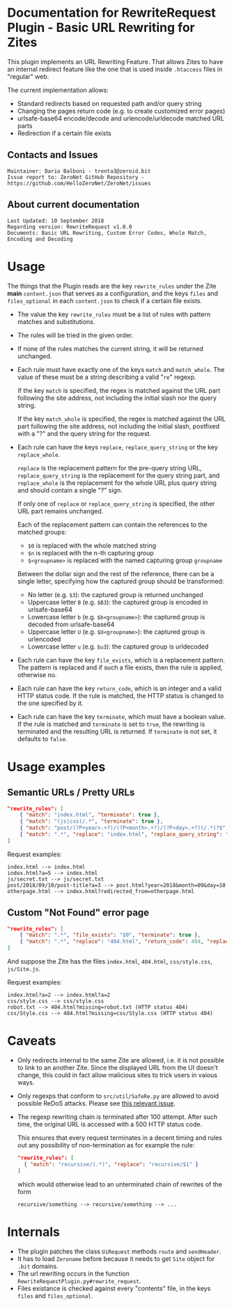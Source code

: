 # Documentation for RewriteRequest Plugin - Basic URL Rewriting for Zites
This plugin implements an URL Rewriting Feature.
That allows Zites to have an internal redirect feature like the one that is used inside `.htaccess` files in "regular" web.

The current implementation allows:
- Standard redirects based on requested path and/or query string
- Changing the pages return code (e.g. to create customized error pages)
- urlsafe-base64 encode/decode and urlencode/urldecode matched URL parts
- Redirection if a certain file exists

## Contacts and Issues
```
Maintainer: Dario Balboni - trenta3@zeroid.bit
Issue report to: ZeroNet GitHub Repository - https://github.com/HelloZeroNet/ZeroNet/issues
```

## About current documentation
```
Last Updated: 10 September 2018
Regarding version: RewriteRequest v1.0.0
Documents: Basic URL Rewriting, Custom Error Codes, Whole Match, Encoding and Decoding
```

# Usage
The things that the Plugin reads are the key `rewrite_rules` under the Zite **main** `content.json` that serves as a configuration, and the keys `files` and `files_optional` in each `content.json` to check if a certain file exists.

* The value the key `rewrite_rules` must be a list of rules with pattern matches and substitutions.
* The rules will be tried in the given order.
* If none of the rules matches the current string, it will be returned unchanged.
* Each rule must have exactly one of the keys `match` and `match_whole`.
  The value of these must be a string describing a valid "`re`" regexp.
  
  If the key `match` is specified, the regex is matched against the URL part following the site address, not including the initial slash nor the query string.
  
  If the key `match_whole` is specified, the regex is matched against the URL part following the site address, not including the initial slash, postfixed with a "?" and the query string for the request.
* Each rule can have the keys `replace`, `replace_query_string` or the key `replace_whole`.
  
  `replace` is the replacement pattern for the pre-query string URL, `replace_query_string` is the replacement for the query string part, and `replace_whole` is the replacement for the whole URL plus query string and should contain a single "?" sign.
  
  If only one of `replace` or `replace_query_string` is specified, the other URL part remains unchanged.
  
  Each of the replacement pattern can contain the references to the matched groups:
  - `$0` is replaced with the whole matched string
  - `$n` is replaced with the n-th capturing group
  - `$<groupname>` is replaced with the named capturing group `groupname`
  
  Between the dollar sign and the rest of the reference, there can be a single letter, specifying how the captured group should be transformed:
  - No letter (e.g. `$3`): the captured group is returned unchanged
  - Uppercase letter `B` (e.g. `$B3`): the captured group is encoded in urlsafe-base64
  - Lowercase letter `b` (e.g. `$b<groupname>`): the captured group is decoded from urlsafe-base64
  - Uppercase letter `U` (e.g. `$U<groupname>`): the captured group is urlencoded
  - Lowercase letter `u` (e.g. `$u3`): the captured group is urldecoded
* Each rule can have the key `file_exists`, which is a replacement pattern.
  The pattern is replaced and if such a file exists, then the rule is applied, otherwise no.
* Each rule can have the key `return_code`, which is an integer and a valid HTTP status code.
  If the rule is matched, the HTTP status is changed to the one specified by it.
* Each rule can have the key `terminate`, which must have a boolean value.
  If the rule is matched and `terminate` is set to `true`, the rewriting is terminated and the resulting URL is returned.
  If `terminate` is not set, it defaults to `false`.

# Usage examples
## Semantic URLs / Pretty URLs
```json
"rewrite_rules": [
	{ "match": "index.html", "terminate": true },
	{ "match": "(js|css)/.*", "terminate": true },
	{ "match": "post/(?P<year>.+?)/(?P<month>.+?)/(?P<day>.+?)(/.*)?$", "replace": "post.html", "replace_query_string": "year=$<year>&month=$<month>&day=$<day>", "terminate": true },
	{ "match": ".*", "replace": "index.html", "replace_query_string": "redirected_from=$0", "terminate": true }
]
```

Request examples:
```
index.html --> index.html
index.html?a=5 --> index.html
js/secret.txt --> js/secret.txt
post/2018/09/10/post-title?a=3 --> post.html?year=2018&month=09&day=10
otherpage.html --> index.html?redirected_from=otherpage.html
```

## Custom "Not Found" error page
```json
"rewrite_rules": [
	{ "match": ".*", "file_exists": "$0", "terminate": true },
	{ "match": ".*", "replace": "404.html", "return_code": 404, "replace_query_string": "missing=$U0", "terminate": true }
]
```

And suppose the Zite has the files `index.html`, `404.html`, `css/style.css`, `js/Site.js`.

Request examples:
```
index.html?a=2 --> index.html?a=2
css/style.css --> css/style.css
robot.txt --> 404.html?missing=robot.txt (HTTP status 404)
css/Style.css --> 404.html?missing=css/Style.css (HTTP status 404)
```

# Caveats
- Only redirects internal to the same Zite are allowed, i.e. it is not possible to link to an another Zite.
  Since the displayed URL from the UI doesn't change, this could in fact allow malicious sites to trick users in vaious ways.
- Only regexps that conform to `src/util/SafeRe.py` are allowed to avoid possible ReDoS attacks.
  Please see [this relevant issue](https://github.com/HelloZeroNet/ZeroNet/issues/989).
- The regexp rewriting chain is terminated after 100 attempt.
  After such time, the original URL is accessed with a 500 HTTP status code.

  This ensures that every request terminates in a decent timing and rules out any possibility of non-termination as for example the rule:
  ```json
  "rewrite_rules": [
    { "match": "recursive/(.*)", "replace": "recursive/$1" }
  ]
  ```
  which would otherwise lead to an unterminated chain of rewrites of the form
  ```
  recursive/something --> recursive/something --> ...
  ```

# Internals
- The plugin patches the class `UiRequest` methods `route` and `sendHeader`.
- It has to load `Zeroname` before because it needs to get `Site` object for `.bit` domains.
- The url rewriting occurs in the function `RewriteRequestPlugin.py#rewrite_request`.
- Files existance is checked against every "contents" file, in the keys `files` and `files_optional`.
